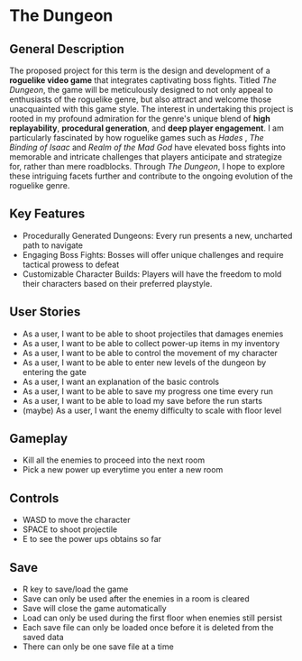 # The Dungeon
## General Description
The proposed project for this term is the design and development of a **roguelike video game**
that integrates captivating boss fights. Titled *The Dungeon*, the game will be meticulously
designed to not only appeal to enthusiasts of the roguelike genre, but also attract and welcome
those unacquainted with this game style. The interest in undertaking this project is rooted in my
profound admiration for the genre's unique blend of **high replayability**, **procedural generation**,
and **deep player engagement**. I am particularly fascinated by how roguelike games such as
*Hades* , *The Binding of Isaac* and *Realm of the Mad God* have elevated boss fights into
memorable and intricate challenges that players anticipate and strategize for, rather than mere
roadblocks. Through *The Dungeon*, I hope to explore these intriguing facets further and
contribute to the ongoing evolution of the roguelike genre.

## Key Features
- Procedurally Generated Dungeons: Every run presents a new, uncharted path to navigate
- Engaging Boss Fights: Bosses will offer unique challenges and require tactical prowess to defeat
- Customizable Character Builds: Players will have the freedom to mold their characters
  based on their preferred playstyle.

## User Stories
- As a user, I want to be able to shoot projectiles that damages enemies
- As a user, I want to be able to collect power-up items in my inventory
- As a user, I want to be able to control the movement of my character
- As a user, I want to be able to enter new levels of the dungeon by entering the gate
- As a user, I want an explanation of the basic controls
- As a user, I want to be able to save my progress one time every run
- As a user, I want to be able to load my save before the run starts
- (maybe) As a user, I want the enemy difficulty to scale with floor level

## Gameplay
- Kill all the enemies to proceed into the next room
- Pick a new power up everytime you enter a new room

## Controls
- WASD to move the character
- SPACE to shoot projectile
- E to see the power ups obtains so far

## Save
- R key to save/load the game
- Save can only be used after the enemies in a room is cleared 
- Save will close the game automatically
- Load can only be used during the first floor when enemies still persist
- Each save file can only be loaded once before it is deleted from the saved data
- There can only be one save file at a time
